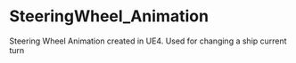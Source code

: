 # SteeringWheel_Animation
Steering Wheel Animation created in UE4. Used for changing a ship current turn
